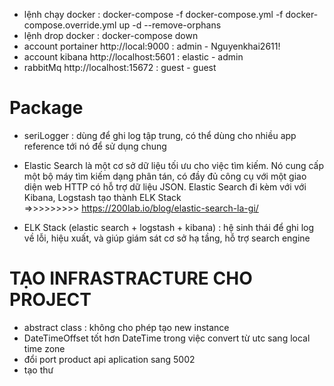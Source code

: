 ﻿- lệnh chạy docker : docker-compose -f docker-compose.yml -f docker-compose.override.yml up -d --remove-orphans
- lệnh drop docker : docker-compose down
- account portainer http://local:9000 : admin - Nguyenkhai2611!
- account kibana http://localhost:5601 : elastic - admin
- rabbitMq http://localhost:15672 : guest - guest

# Package

- seriLogger : dùng để ghi log tập trung, có thể dùng cho nhiều app reference tới nó để sử dụng chung

- Elastic Search là một cơ sở dữ liệu tối ưu cho việc tìm kiếm. Nó cung cấp một bộ máy tìm kiếm dạng phân tán, có đầy đủ công cụ với một giao diện web HTTP có hỗ trợ dữ liệu JSON. Elastic Search đi kèm với với Kibana, Logstash tạo thành ELK Stack  
   =>>>>>>>>> https://200lab.io/blog/elastic-search-la-gi/

- ELK Stack (elastic search + logstash + kibana) : hệ sinh thái để ghi log về lỗi, hiệu xuất, và giúp giám sát cơ sở hạ tầng, hỗ trợ search engine

# TẠO INFRASTRACTURE CHO PROJECT

- abstract class : không cho phép tạo new instance
- DateTimeOffset tốt hơn DateTime trong việc convert từ utc sang local time zone
- đổi port product api aplication sang 5002
- tạo thư
